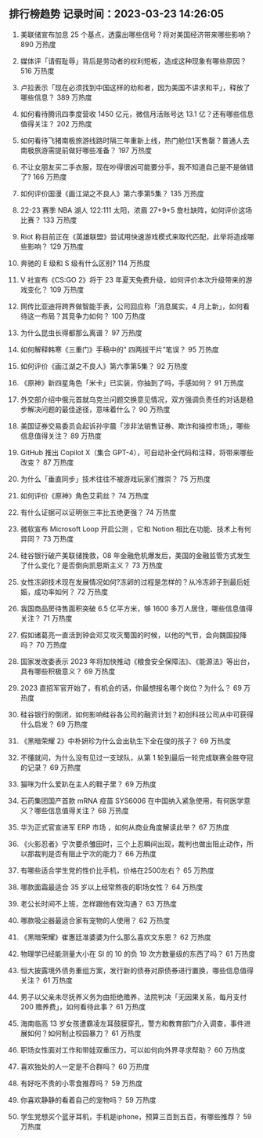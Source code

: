 
## 排行榜趋势 记录时间：2023-03-23 14:26:05
  
  1. 美联储宣布加息 25 个基点，透露出哪些信号？将对美国经济带来哪些影响？ 890 万热度
    
  2. 媒体评「请假耻辱」背后是劳动者的权利短板，造成这种现象有哪些原因？ 516 万热度
    
  3. 卢拉表示「现在必须找到中国这样的劝和者，因为美国不讲求和平」，释放了哪些信息？ 389 万热度
    
  4. 如何看待腾讯四季度营收 1450 亿元，微信月活账号达 13.1 亿？还有哪些信息值得关注？ 202 万热度
    
  5. 如何看待飞猪南极旅游线路时隔三年重新上线，热门舱位1天售罄？普通人去南极旅游需提前做好哪些准备？ 197 万热度
    
  6. 不让女朋友买二手衣服，现在吵得很凶可能要分手，我不知道自己是不是做错了? 166 万热度
    
  7. 如何评价国漫《画江湖之不良人》第六季第5集？ 135 万热度
    
  8. 22-23 赛季 NBA 湖人 122:111 太阳，浓眉 27+9+5 詹杜缺阵，如何评价这场比赛？ 133 万热度
    
  9. Riot 称目前正在《英雄联盟》尝试用快速游戏模式来取代匹配，此举将造成哪些影响？ 129 万热度
    
  10. 奔驰的 E 级和 S 级有什么区别? 114 万热度
    
  11. V 社宣布《CS:GO 2》将于 23 年夏天免费升级，如何评价本次升级带来的游戏变化？ 109 万热度
    
  12. 网传比亚迪将跨界做智能手表，公司回应称「消息属实，4 月上新」，如何看待这一布局？其竞争力如何？ 100 万热度
    
  13. 为什么昆虫长得都那么离谱？ 97 万热度
    
  14. 如何解释韩寒《三重门》手稿中的“ 四两拔干片”笔误？ 95 万热度
    
  15. 如何评价《画江湖之不良人》第六季第5集？ 92 万热度
    
  16. 《原神》新四星角色「米卡」已实装，你抽到了吗，手感如何？ 91 万热度
    
  17. 外交部介绍中俄元首就乌克兰问题交换意见情况，双方强调负责任的对话是稳步解决问题的最佳途径，意味着什么？ 90 万热度
    
  18. 美国证券交易委员会起诉孙宇晨「涉非法销售证券、欺诈和操控市场」，哪些信息值得关注？ 89 万热度
    
  19. GitHub 推出 Copilot X（集合 GPT-4），可自动补全代码和注释，将带来哪些改变？ 87 万热度
    
  20. 为什么「垂直同步」技术往往不被游戏玩家们推崇？ 75 万热度
    
  21. 如何评价《原神》角色艾莉丝？ 74 万热度
    
  22. 有什么证据可以证明张三丰比五绝更强？ 74 万热度
    
  23. 微软宣布 Microsoft Loop 开启公测 ，它和 Notion 相比在功能、技术上有何异同？ 73 万热度
    
  24. 硅谷银行破产美联储挽救，08 年金融危机爆发后，美国的金融监管方式发生了什么变化？是否倒向凯恩斯主义？ 73 万热度
    
  25. 女性冻卵技术现在发展情况如何?冻卵的过程是怎样的？从冷冻卵子到最后妊娠，成功率如何？ 72 万热度
    
  26. 我国商品房待售面积突破 6.5 亿平方米，够 1600 多万人居住，哪些信息值得关注？ 71 万热度
    
  27. 假如诸葛亮一直活到钟会邓艾攻灭蜀国的时候，以他的气节，会向魏国投降吗？ 70 万热度
    
  28. 国家发改委表示 2023 年将加快推动《粮食安全保障法》、《能源法》等出台，具有哪些积极意义？ 69 万热度
    
  29. 2023 直招军官开始了，有机会的话，你最想报名哪个岗位？为什么？ 69 万热度
    
  30. 硅谷银行的倒闭，如何影响硅谷各公司的融资计划？初创科技公司从中可获得什么启发？ 69 万热度
    
  31. 《黑暗荣耀 2》中朴妍珍为什么会出轨生下全在俊的孩子？ 69 万热度
    
  32. 不懂就问，为什么没有见过一支球队，从第 1 轮到最后一轮完成联赛全胜夺冠的记录？ 69 万热度
    
  33. 猫咪为什么爱趴在主人的鞋子里？ 69 万热度
    
  34. 石药集团国产首款 mRNA 疫苗 SYS6006 在中国纳入紧急使用，有何医学意义？哪些信息值得关注？ 68 万热度
    
  35. 华为正式官宣进军 ERP 市场 ，如何从商业角度解读此举？ 67 万热度
    
  36. 《火影忍者》宁次要杀雏田时，三个上忍瞬间出现，裁判也做出阻止动作，所以那裁判是否有阻止宁次的能力？ 66 万热度
    
  37. 有哪些适合学生党的性价比手机，价格在2500左右？ 65 万热度
    
  38. 哪款面霜最适合 35 岁以上经常熬夜的职场女性？ 64 万热度
    
  39. 老公长时间不上班，怎样跟他有效沟通？ 63 万热度
    
  40. 哪款吸尘器最适合家有宠物的人使用？ 62 万热度
    
  41. 《黑暗荣耀》崔惠廷准婆婆为什么那么喜欢文东恩？ 62 万热度
    
  42. 物理学已经能测量大小在 SI 的 10 的负 19 次方数量级的东西了吗？ 61 万热度
    
  43. 恒大披露境外债务重组方案，发行新的债券对原债券进行置换，哪些信息值得关注？ 61 万热度
    
  44. 男子以父亲未尽抚养义务为由拒绝赡养，法院判决「无因果关系，每月支付 200 赡养费」，如何看待此事？ 61 万热度
    
  45. 海南临高 13 岁女孩遭霸凌左耳鼓膜穿孔，警方和教育部门介入调查，事件进展如何？如何制止校园暴力？ 61 万热度
    
  46. 职场女性面对工作和带娃双重压力，可以如何向外界寻求帮助？ 60 万热度
    
  47. 喜欢独处的人一定是不合群吗？ 60 万热度
    
  48. 有好吃不贵的小零食推荐吗？ 59 万热度
    
  49. 你喜欢静静的看着自己的宠物吗？ 59 万热度
    
  50. 学生党想买个蓝牙耳机，手机是iphone，预算三百到五百，有哪些推荐？ 59 万热度
    
